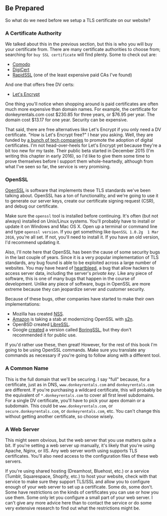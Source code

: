 ## Be Prepared

So what do we need before we setup a TLS certificate on our website?

### A Certificate Authority

We talked about this in the previous section, but this is who you will buy your certificate from. There are many certificate authorities to choose from; searching for `buy SSL certificate` will find plenty. Some to check out are:

* [Comodo](https://ssl.comodo.com/comodo-ssl-certificate.php)
* [DigiCert](https://www.digicert.com/welcome/ssl-plus.htm)
* [RapidSSL](https://www.rapidssl.com) (one of the least expensive paid CAs I've found)

And one that offers free DV certs:

* [Let's Encrypt](https://letsencrypt.org)

One thing you'll notice when shopping around is paid certificates are often much more expensive than domain names. For example, the certificate for donkeyrentals.com cost $230.85 for three years, or $76.95 per year. The domain cost $13.17 for one year. Security can be expensive.

That said, there are free alternatives like Let's Encrypt if you only need a DV certificate. "How is Let's Encrypt free?" I hear you asking. Well, they are funded by [a bunch of tech companies](https://letsencrypt.org/sponsors/) to promote the adoption of digital certificates. I'm not head-over-heels for Let's Encrypt yet because they're a bit too new for my taste. Their public beta started in December 2015 (I'm writing this chapter in early 2016), so I'd like to give them some time to prove themselves before I support them whole-heartedly, although from what I've seen so far, the service is very promising.

### OpenSSL

[OpenSSL](https://www.openssl.org) is software that implements these TLS standards we've been talking about. OpenSSL has a ton of functionality, and we're going to use it to generate our server keys, create our certificate signing request (CSR), and debug our certificate.

Make sure the `openssl` tool is installed before continuing. It's often (but not always) installed on Unix/Linux systems. You'll probably have to install or update it on Windows and Mac OS X. Open up a terminal or command line and type `openssl version`. If you get something like `OpenSSL 1.0.2g  1 Mar 2016`, you're all set. If not, you'll need to install it. If you have an old version, I'd recommend updating it.

Also, I'll note here that OpenSSL has been the cause of some security bugs in the last couple of years. Since it is a very popular implementation of TLS standards, any bug found is able to be exploited across a large number of websites. You may have heard of [heartbleed](http://heartbleed.com), a bug that allow hackers to access server data, including the server's _private key_. Like any piece of software, this is one of many bugs that happen in the course of development. Unlike any piece of software, bugs in OpenSSL are more extreme because they can jeopardize server and customer security.

Because of these bugs, other companies have started to make their own implementations:

* Mozilla has created [NSS](https://developer.mozilla.org/en-US/docs/Mozilla/Projects/NSS).
* [Amazon](https://blogs.aws.amazon.com/security/post/TxCKZM94ST1S6Y/Introducing-s2n-a-New-Open-Source-TLS-Implementation) is taking a stab at modernizing OpenSSL with [s2n](https://github.com/awslabs/s2n).
* OpenBSD created [LibreSSL](http://www.libressl.org).
* Google [created](https://www.imperialviolet.org/2015/10/17/boringssl.html) a version called [BoringSSL](https://boringssl.googlesource.com/boringssl/), but they don't recommended it for public use.

If you'd rather use these, then great! However, for the rest of this book I'm going to be using OpenSSL commands. Make sure you translate any commands as necessary if you're going to follow along with a different tool.

### A Common Name

This is the full domain that we'll be securing. I say "full" because, for a certificate, just as in DNS, `www.donkeyrentals.com` and `donkeyrentals.com` are different. If you're purchasing a wildcard certificate, this will probably be the equivalent of `*.donkeyrentals.com` to cover all first level subdomains. For a single DV certificate, you'll have to pick your apex domain or a subdomain. This could be `www.donkeyrentals.com`, or `secure.donkeyrentals.com`, or `donkeyrentals.com`, etc. You can't change this without getting another certificate, so choose wisely.

### A Web Server

This might seem obvious, but the web server that you use matters quite a bit. If you're setting a web server up manually, it's likely that you're using Apache, Nginx, or IIS. Any web server worth using supports TLS certificates. You'll also need access to the configuration files of these web servers.

If you're using shared hosting (Dreamhost, Bluehost, etc.) or a service (Tumblr, Squarespace, Shopify, etc.) to host your website, check with that service to make sure they support TLS/SSL and allow you to configure enough of your web server to set up a certificate. Some do, some don't. Some have restrictions on the kinds of certificates you can use or how you use them. Some only let you configure a small part of your web server. I can't give any more advice here than to contact the service or do some very extensive research to find out what the restrictions might be.
